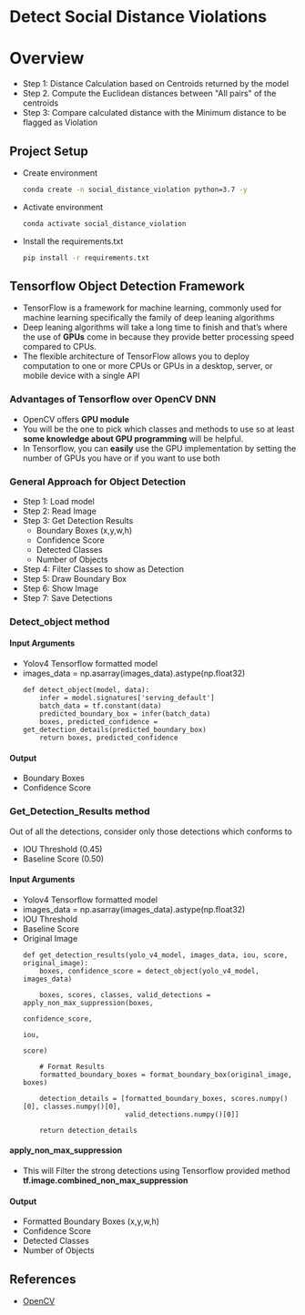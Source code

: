 # Detect Social Distance Violations

# Overview
* Step 1: Distance Calculation based on Centroids returned by the model
* Step 2. Compute the Euclidean distances between "All pairs" of the centroids
* Step 3: Compare calculated distance with the Minimum distance to be flagged as Violation

## Project Setup 
* Create environment
  ```bash
  conda create -n social_distance_violation python=3.7 -y
  ```
* Activate environment
  ```bash
  conda activate social_distance_violation
  ```
* Install the requirements.txt
  ```bash
  pip install -r requirements.txt
  ```

## Tensorflow Object Detection Framework
* TensorFlow is a framework for machine learning, commonly used for machine learning specifically the family of deep leaning algorithms
* Deep leaning algorithms will take a long time to finish and that’s where the use of **GPUs** come in because they provide better processing speed compared to CPUs. 
* The flexible architecture of TensorFlow allows you to deploy computation to one or more CPUs or GPUs in a desktop, server, or mobile device with a single API

### Advantages of Tensorflow over OpenCV DNN
* OpenCV offers **GPU module**
* You will be the one to pick which classes and methods to use so at least **some knowledge about GPU programming** will be helpful. 
* In Tensorflow, you can **easily** use the GPU implementation by setting the number of GPUs you have or if you want to use both

### General Approach for Object Detection
* Step 1: Load model
* Step 2: Read Image
* Step 3: Get Detection Results
  * Boundary Boxes (x,y,w,h)
  * Confidence Score
  * Detected Classes
  * Number of Objects
* Step 4: Filter Classes to show as Detection
* Step 5: Draw Boundary Box
* Step 6: Show Image
* Step 7: Save Detections

### Detect_object method
#### Input Arguments
* Yolov4 Tensorflow formatted model
* images_data = np.asarray(images_data).astype(np.float32)
  ```
  def detect_object(model, data):
      infer = model.signatures['serving_default']
      batch_data = tf.constant(data)
      predicted_boundary_box = infer(batch_data)
      boxes, predicted_confidence = get_detection_details(predicted_boundary_box)
      return boxes, predicted_confidence
  ```
#### Output
* Boundary Boxes
* Confidence Score

### Get_Detection_Results method
Out of all the detections, consider only those detections which conforms to
* IOU Threshold (0.45)
* Baseline Score (0.50)
#### Input Arguments
* Yolov4 Tensorflow formatted model
* images_data = np.asarray(images_data).astype(np.float32)
* IOU Threshold
* Baseline Score
* Original Image
  ```
  def get_detection_results(yolo_v4_model, images_data, iou, score, original_image):
      boxes, confidence_score = detect_object(yolo_v4_model, images_data)

      boxes, scores, classes, valid_detections = apply_non_max_suppression(boxes,
                                                                           confidence_score,
                                                                           iou,
                                                                           score)

      # Format Results
      formatted_boundary_boxes = format_boundary_box(original_image, boxes)

      detection_details = [formatted_boundary_boxes, scores.numpy()[0], classes.numpy()[0],
                           valid_detections.numpy()[0]]

      return detection_details
  ```
#### apply_non_max_suppression
* This will Filter the strong detections using Tensorflow provided method **tf.image.combined_non_max_suppression**
#### Output
* Formatted Boundary Boxes (x,y,w,h)
* Confidence Score
* Detected Classes
* Number of Objects

## References
* [OpenCV](https://towardsdatascience.com/yolo-object-detection-with-opencv-and-python-21e50ac599e9 "OpenCV")
